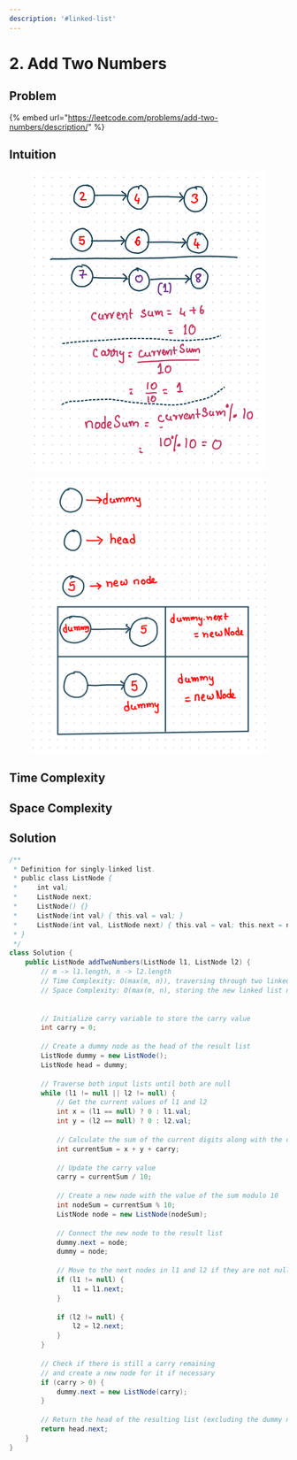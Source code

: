 ```yaml
---
description: '#linked-list'
---
```


# 2. Add Two Numbers

## Problem

{% embed url="https://leetcode.com/problems/add-two-numbers/description/" %}

## Intuition

<figure><img src="../.gitbook/assets/image (80).png" alt=""><figcaption></figcaption></figure>

<figure><img src="../.gitbook/assets/image (22).png" alt=""><figcaption></figcaption></figure>

## Time Complexity



## Space Complexity



## Solution

```java
/**
 * Definition for singly-linked list.
 * public class ListNode {
 *     int val;
 *     ListNode next;
 *     ListNode() {}
 *     ListNode(int val) { this.val = val; }
 *     ListNode(int val, ListNode next) { this.val = val; this.next = next; }
 * }
 */
class Solution {
    public ListNode addTwoNumbers(ListNode l1, ListNode l2) {
        // m -> l1.length, n -> l2.length
        // Time Complexity: O(max(m, n)), traversing through two linked lists
        // Space Complexity: O(max(m, n), storing the new linked list nodes


        // Initialize carry variable to store the carry value
        int carry = 0;

        // Create a dummy node as the head of the result list
        ListNode dummy = new ListNode();
        ListNode head = dummy;

        // Traverse both input lists until both are null
        while (l1 != null || l2 != null) {
            // Get the current values of l1 and l2
            int x = (l1 == null) ? 0 : l1.val;
            int y = (l2 == null) ? 0 : l2.val;

            // Calculate the sum of the current digits along with the carry
            int currentSum = x + y + carry;

            // Update the carry value
            carry = currentSum / 10;

            // Create a new node with the value of the sum modulo 10
            int nodeSum = currentSum % 10;
            ListNode node = new ListNode(nodeSum);

            // Connect the new node to the result list
            dummy.next = node;
            dummy = node;

            // Move to the next nodes in l1 and l2 if they are not null
            if (l1 != null) {
                l1 = l1.next;
            }

            if (l2 != null) {
                l2 = l2.next;
            }
        }

        // Check if there is still a carry remaining
        // and create a new node for it if necessary
        if (carry > 0) {
            dummy.next = new ListNode(carry);
        }

        // Return the head of the resulting list (excluding the dummy node)
        return head.next;
    }
}
```
